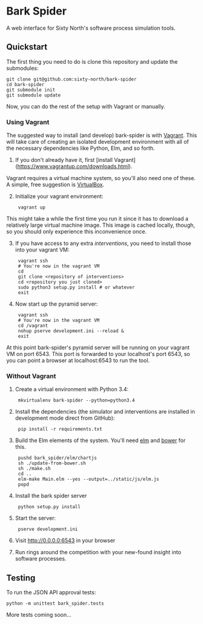 # Bark Spider

A web interface for Sixty North's software process simulation tools.

## Quickstart

The first thing you need to do is clone this repository and update the
submodules:

    git clone git@github.com:sixty-north/bark-spider
    cd bark-spider
    git submodule init
    git submodule update

Now, you can do the rest of the setup with Vagrant or manually.

### Using Vagrant

The suggested way to install (and develop) bark-spider is with
[Vagrant](https://www.vagrantup.com/). This will take care of creating an
isolated development environment with all of the necessary dependencies like
Python, Elm, and so forth.

1. If you don't already have it, first [install Vagrant]
   (https://www.vagrantup.com/downloads.html).

  Vagrant requires a virtual machine system, so you'll also need one of these. A
  simple, free suggestion is [VirtualBox](https://www.virtualbox.org/).

2. Initialize your vagrant environment:

        vagrant up

  This might take a while the first time you run it since it has to download a
  relatively large virtual machine image. This image is cached locally, though,
  so you should only experience this inconvenience once.

3. If you have access to any extra *interventions*, you need to install those
   into your vagrant VM:

        vagrant ssh
        # You're now in the vagrant VM
        cd
        git clone <repository of interventions>
        cd <repository you just cloned>
        sudo python3 setup.py install # or whatever
        exit

4. Now start up the pyramid server:

        vagrant ssh
        # You're now in the vagrant VM
        cd /vagrant
        nohup pserve development.ini --reload &
        exit

At this point bark-spider's pyramid server will be running on your vagrant VM on
port 6543. This port is forwarded to your localhost's port 6543, so you can
point a browser at localhost:6543 to run the tool.

### Without Vagrant

1. Create a virtual environment with Python 3.4:

        mkvirtualenv bark-spider --python=python3.4

2. Install the dependencies (the simulator and interventions are installed in
   development mode direct from GitHub):

        pip install -r requirements.txt

3. Build the Elm elements of the system. You'll need [elm](http://elm-lang.org/)
   and [bower](http://bower.io/) for this.

        pushd bark_spider/elm/chartjs
        sh ./update-from-bower.sh
        sh ./make.sh
        cd ..
        elm-make Main.elm --yes --output=../static/js/elm.js
        popd

4. Install the bark spider server

        python setup.py install

5. Start the server:

        pserve development.ini

6. Visit <http://0.0.0.0:6543> in your browser

7. Run rings around the competition with your new-found insight into
   software processes.

## Testing

To run the JSON API approval tests:

    python -m unittest bark_spider.tests

More tests coming soon...
